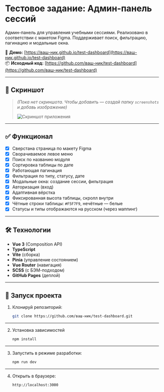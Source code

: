 # Тестовое задание: Админ-панель сессий

Админ-панель для управления учебными сессиями. Реализовано в соответствии с макетом Figma. Поддерживает поиск, фильтрацию, пагинацию и модальные окна.

🔗 **Демо:** [https://ваш-ник.github.io/test-dashboard](https://ваш-ник.github.io/test-dashboard)  
📦 **Исходный код:** [https://github.com/ваш-ник/test-dashboard](https://github.com/ваш-ник/test-dashboard)

---

## 📸 Скриншот

> *(Пока нет скриншота. Чтобы добавить — создай папку `screenshots` и добавь изображение)*
>
> ![Скриншот приложения](./screenshots/screenshot.png)

---

## ✅ Функционал

- [x] Сверстана страница по макету Figma
- [x] Сворачиваемое левое меню
- [x] Поиск по названию модуля
- [x] Сортировка таблицы по дате
- [x] Работающая пагинация
- [x] Фильтрация по типу, статусу, дате
- [x] Модальные окна: создание сессии, фильтрация
- [x] Авторизация (вход)
- [x] Адаптивная вёрстка
- [x] Фиксированная высота таблицы, скролл внутри
- [x] Чётные строки таблицы: `#F5F7F9`, нечётные — белые
- [x] Статусы и типы отображаются на русском (через маппинг)

---

## 🛠 Технологии

- **Vue 3** (Composition API)
- **TypeScript**
- **Vite** (сборка)
- **Pinia** (управление состоянием)
- **Vue Router** (навигация)
- **SCSS** (с БЭМ-подходом)
- **GitHub Pages** (деплой)

---

## 🚀 Запуск проекта

1. Клонируй репозиторий:
   ```bash
   git clone https://github.com/ваш-ник/test-dashboard.git
---

2. Установка зависимостей 
    ```bash
    npm install
---

3. Запустить в режиме разработки:
    ```bash
    npm run dev
---

4. Открыть в браузере:
    ```bash
    http://localhost:3000

